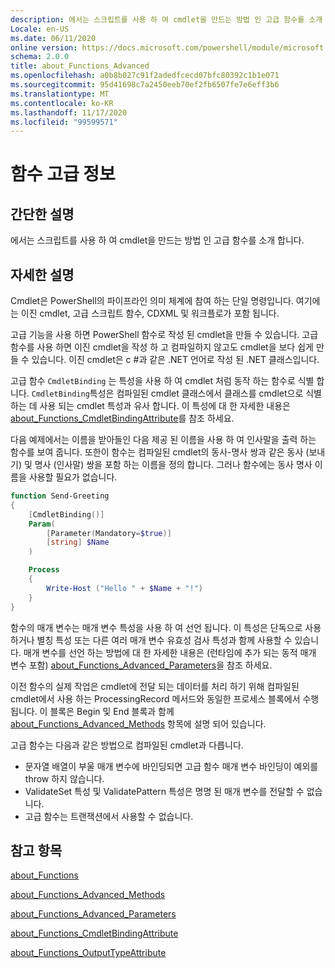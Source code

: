 ```yaml
---
description: 에서는 스크립트를 사용 하 여 cmdlet을 만드는 방법 인 고급 함수를 소개 합니다.
Locale: en-US
ms.date: 06/11/2020
online version: https://docs.microsoft.com/powershell/module/microsoft.powershell.core/about/about_functions_advanced?view=powershell-7.2&WT.mc_id=ps-gethelp
schema: 2.0.0
title: about_Functions_Advanced
ms.openlocfilehash: a0b8b027c91f2adedfcecd07bfc80392c1b1e071
ms.sourcegitcommit: 95d41698c7a2450eeb70ef2fb6507fe7e6eff3b6
ms.translationtype: MT
ms.contentlocale: ko-KR
ms.lasthandoff: 11/17/2020
ms.locfileid: "99599571"
---
```

# <a name="about-functions-advanced"></a>함수 고급 정보

## <a name="short-description"></a>간단한 설명
에서는 스크립트를 사용 하 여 cmdlet을 만드는 방법 인 고급 함수를 소개 합니다.

## <a name="long-description"></a>자세한 설명

Cmdlet은 PowerShell의 파이프라인 의미 체계에 참여 하는 단일 명령입니다. 여기에는 이진 cmdlet, 고급 스크립트 함수, CDXML 및 워크플로가 포함 됩니다.

고급 기능을 사용 하면 PowerShell 함수로 작성 된 cmdlet을 만들 수 있습니다. 고급 함수를 사용 하면 이진 cmdlet을 작성 하 고 컴파일하지 않고도 cmdlet을 보다 쉽게 만들 수 있습니다. 이진 cmdlet은 c #과 같은 .NET 언어로 작성 된 .NET 클래스입니다.

고급 함수 `CmdletBinding` 는 특성을 사용 하 여 cmdlet 처럼 동작 하는 함수로 식별 합니다. `CmdletBinding`특성은 컴파일된 cmdlet 클래스에서 클래스를 cmdlet으로 식별 하는 데 사용 되는 cmdlet 특성과 유사 합니다. 이 특성에 대 한 자세한 내용은 [about_Functions_CmdletBindingAttribute](about_Functions_CmdletBindingAttribute.md)를 참조 하세요.

다음 예제에서는 이름을 받아들인 다음 제공 된 이름을 사용 하 여 인사말을 출력 하는 함수를 보여 줍니다. 또한이 함수는 컴파일된 cmdlet의 동사-명사 쌍과 같은 동사 (보내기) 및 명사 (인사말) 쌍을 포함 하는 이름을 정의 합니다. 그러나 함수에는 동사 명사 이름을 사용할 필요가 없습니다.

```powershell
function Send-Greeting
{
    [CmdletBinding()]
    Param(
        [Parameter(Mandatory=$true)]
        [string] $Name
    )

    Process
    {
        Write-Host ("Hello " + $Name + "!")
    }
}
```

함수의 매개 변수는 매개 변수 특성을 사용 하 여 선언 됩니다.
이 특성은 단독으로 사용 하거나 별칭 특성 또는 다른 여러 매개 변수 유효성 검사 특성과 함께 사용할 수 있습니다. 매개 변수를 선언 하는 방법에 대 한 자세한 내용은 (런타임에 추가 되는 동적 매개 변수 포함) [about_Functions_Advanced_Parameters](about_Functions_Advanced_Parameters.md)을 참조 하세요.

이전 함수의 실제 작업은 cmdlet에 전달 되는 데이터를 처리 하기 위해 컴파일된 cmdlet에서 사용 하는 ProcessingRecord 메서드와 동일한 프로세스 블록에서 수행 됩니다. 이 블록은 Begin 및 End 블록과 함께 [about_Functions_Advanced_Methods](about_Functions_Advanced_Methods.md) 항목에 설명 되어 있습니다.

고급 함수는 다음과 같은 방법으로 컴파일된 cmdlet과 다릅니다.

- 문자열 배열이 부울 매개 변수에 바인딩되면 고급 함수 매개 변수 바인딩이 예외를 throw 하지 않습니다.
- ValidateSet 특성 및 ValidatePattern 특성은 명명 된 매개 변수를 전달할 수 없습니다.
- 고급 함수는 트랜잭션에서 사용할 수 없습니다.

## <a name="see-also"></a>참고 항목

[about_Functions](about_Functions.md)

[about_Functions_Advanced_Methods](about_Functions_Advanced_Methods.md)

[about_Functions_Advanced_Parameters](about_Functions_Advanced_Parameters.md)

[about_Functions_CmdletBindingAttribute](about_Functions_CmdletBindingAttribute.md)

[about_Functions_OutputTypeAttribute](about_Functions_OutputTypeAttribute.md)
